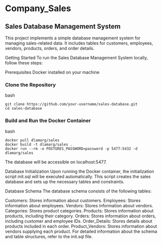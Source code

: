 # Company_Sales



## Sales Database Management System
This project implements a simple database management system for managing sales-related data. It includes tables for customers, employees, vendors, products, orders, and order details.

Getting Started
To run the Sales Database Management System locally, follow these steps:

Prerequisites
Docker installed on your machine

### Clone the Repository
bash
```
git clone https://github.com/your-username/sales-database.git
cd sales-database
```

### Build and Run the Docker Container
bash
```
docker pull dlamarg/sales
docker build -t dlamarg/sales .
docker run --rm -e POSTGRES_PASSWORD=password -p 5477:5432 -d dlamarg/sales
```
The database will be accessible on localhost:5477.

Database Initialization
Upon running the Docker container, the initialization script init.sql will be executed automatically. This script creates the sales database and sets up the necessary tables and constraints.

Database Schema
The database schema consists of the following tables:

Customers: Stores information about customers.
Employees: Stores information about employees.
Vendors: Stores information about vendors.
Categories: Stores product categories.
Products: Stores information about products, including their category.
Orders: Stores information about orders, including customer and employee IDs.
Order_Details: Stores details about products included in each order.
Product_Vendors: Stores information about vendors supplying each product.
For detailed information about the schema and table structures, refer to the init.sql file.

